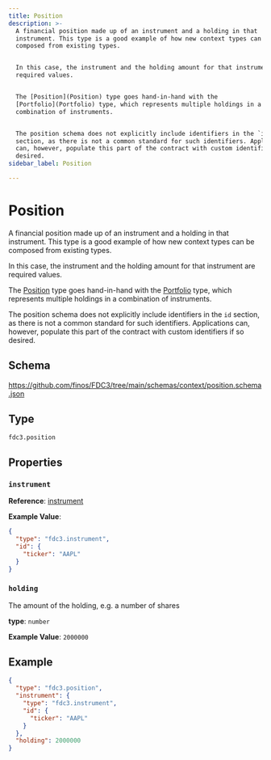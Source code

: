 ```yaml
---
title: Position
description: >-
  A financial position made up of an instrument and a holding in that
  instrument. This type is a good example of how new context types can be
  composed from existing types.


  In this case, the instrument and the holding amount for that instrument are
  required values.


  The [Position](Position) type goes hand-in-hand with the
  [Portfolio](Portfolio) type, which represents multiple holdings in a
  combination of instruments.


  The position schema does not explicitly include identifiers in the `id`
  section, as there is not a common standard for such identifiers. Applications
  can, however, populate this part of the contract with custom identifiers if so
  desired.
sidebar_label: Position

---
```


# Position

A financial position made up of an instrument and a holding in that instrument. This type is a good example of how new context types can be composed from existing types.

In this case, the instrument and the holding amount for that instrument are required values.

The [Position](Position) type goes hand-in-hand with the [Portfolio](Portfolio) type, which represents multiple holdings in a combination of instruments.

The position schema does not explicitly include identifiers in the `id` section, as there is not a common standard for such identifiers. Applications can, however, populate this part of the contract with custom identifiers if so desired.

## Schema

<https://github.com/finos/FDC3/tree/main/schemas/context/position.schema.json>

## Type

`fdc3.position`

## Properties

### `instrument`



**Reference**: [instrument](../instrument)


**Example Value**: 
```json
{
  "type": "fdc3.instrument",
  "id": {
    "ticker": "AAPL"
  }
}
```

### `holding`

The amount of the holding, e.g. a number of shares

**type**: `number`


**Example Value**: 
`2000000`

## Example

```json
{
  "type": "fdc3.position",
  "instrument": {
    "type": "fdc3.instrument",
    "id": {
      "ticker": "AAPL"
    }
  },
  "holding": 2000000
}
```

